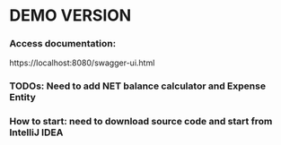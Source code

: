 # DEMO VERSION


### Access documentation:
https://localhost:8080/swagger-ui.html


### TODOs: Need to add NET balance calculator and Expense Entity

### How to start: need to download source code and start from IntelliJ IDEA
